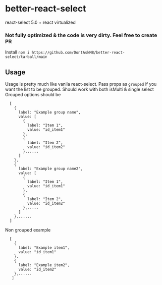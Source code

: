 # better-react-select
react-select 5.0 + react virtualized

### Not fully optimized & the code is very dirty. Feel free to create PR

Install 
`npm i https://github.com/DontAskM8/better-react-select/tarball/main`

## Usage
Usage is pretty much like vanila react-select.
Pass props as `grouped` if you want the list to be grouped. 
Should work with both isMulti & single select
Grouped options should be 
```
  [
    {
      label: "Example group name",
      value: [
        {
          label: "Item 1",
          value: "id_item1"
        },
        {
          label: "Item 2",
          value: "id_item2"
        },.....
      ]
    },
    {
      label: "Example group name2",
      value: [
        {
          label: "Item 1",
          value: "id_item1"
        },
        {
          label: "Item 2",
          value: "id_item2"
        },.....
      ]
    },......
  ]
```

Non grouped example
```
  [
    {
      label: "Example item1",
      value: "id_item1"
    },
    {
      label: "Example item2",
      value: "id_item2"
    },......
   ]
```
